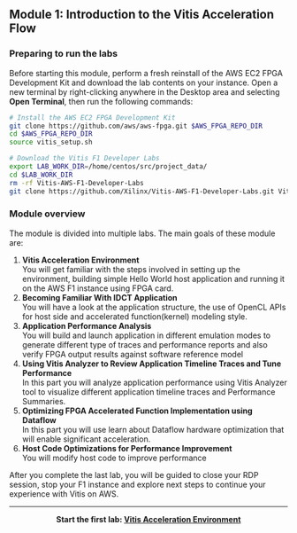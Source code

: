 ## Module 1: Introduction to the Vitis Acceleration Flow


### Preparing to run the labs

Before starting this module, perform a fresh reinstall of the AWS EC2 FPGA Development Kit and download the lab contents on your instance. Open a new terminal by right-clicking anywhere in the Desktop area and selecting **Open Terminal**, then run the following commands:

```bash  
# Install the AWS EC2 FPGA Development Kit
git clone https://github.com/aws/aws-fpga.git $AWS_FPGA_REPO_DIR
cd $AWS_FPGA_REPO_DIR                                     
source vitis_setup.sh

# Download the Vitis F1 Developer Labs
export LAB_WORK_DIR=/home/centos/src/project_data/
cd $LAB_WORK_DIR
rm -rf Vitis-AWS-F1-Developer-Labs
git clone https://github.com/Xilinx/Vitis-AWS-F1-Developer-Labs.git Vitis-AWS-F1-Developer-Labs
```

### Module overview
The module is divided into multiple labs. The main goals of these module are:
1. **Vitis Acceleration Environment** \
You will get familiar with the steps involved in setting up the environment, building simple Hello World host application and running it on the AWS F1 instance using FPGA card.
1. **Becoming Familiar With IDCT Application** \
You will have a look at the application structure, the use of OpenCL APIs for host side and accelerated function(kernel) modeling style.
1. **Application Performance Analysis**\
You will build and launch application in different emulation modes to generate different type of traces and performance reports and also verify FPGA output results against software reference model
1. **Using Vitis Analyzer to Review Application Timeline Traces and Tune Performance**\
In this part you will analyze application performance using Vitis Analyzer tool to visualize different application timeline traces and Performance Summaries.
1. **Optimizing FPGA Accelerated Function Implementation using Dataflow**\
In this part you will use learn about Dataflow hardware optimization that will enable significant acceleration. 
1. **Host Code Optimizations for Performance Improvement**\
You will modify host code to improve performance

After you complete the last lab, you will be guided to close your RDP session, stop your F1 instance and explore next steps to continue your experience with Vitis on AWS.

---------------------------------------

<p align="center"><b>
Start the first lab: <a href="lab_01_vitis_env_setup.md">Vitis Acceleration Environment</a>
</b></p>
